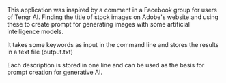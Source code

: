 This application was inspired by a comment in a Facebook group for users of Tengr AI.
Finding the title of stock images on Adobe's website and using these to create prompt
for generating images with some artificial intelligence models.

It takes some keywords as input in the command line and stores the results in a text file (output.txt)

Each description is stored in one line and can be used as the basis for prompt creation for generative AI.

